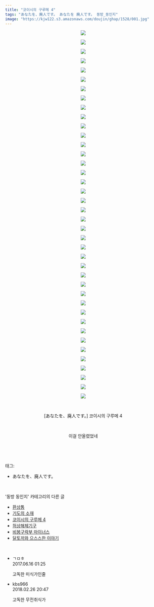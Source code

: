```yaml
---
title: "코이시의 구루메 4"
tags: "あなたを、廃人です。 あなたを 廃人です。 동방_동인지"
image: "https://kjw122.s3.amazonaws.com/doujin/ghap/1528/001.jpg"
---
```

<div class="article">
<p style="text-align: center; clear: none; float: none;"><img src="{{ site.imgserver5 }}/ghap/1528/001.jpg"/></p>
<p style="text-align: center; clear: none; float: none;"><img src="{{ site.imgserver5 }}/ghap/1528/002.jpg"/></p>
<p style="text-align: center; clear: none; float: none;"><img src="{{ site.imgserver5 }}/ghap/1528/003.jpg"/></p>
<p style="text-align: center; clear: none; float: none;"><img src="{{ site.imgserver5 }}/ghap/1528/004.jpg"/></p>
<p style="text-align: center; clear: none; float: none;"><img src="{{ site.imgserver5 }}/ghap/1528/005.jpg"/></p>
<p style="text-align: center; clear: none; float: none;"><img src="{{ site.imgserver5 }}/ghap/1528/006.jpg"/></p>
<p style="text-align: center; clear: none; float: none;"><img src="{{ site.imgserver5 }}/ghap/1528/007.jpg"/></p>
<p style="text-align: center; clear: none; float: none;"><img src="{{ site.imgserver5 }}/ghap/1528/008.jpg"/></p>
<p style="text-align: center; clear: none; float: none;"><img src="{{ site.imgserver5 }}/ghap/1528/009.jpg"/></p>
<p style="text-align: center; clear: none; float: none;"><img src="{{ site.imgserver5 }}/ghap/1528/010.jpg"/></p>
<p style="text-align: center; clear: none; float: none;"><img src="{{ site.imgserver5 }}/ghap/1528/011.jpg"/></p>
<p style="text-align: center; clear: none; float: none;"><img src="{{ site.imgserver5 }}/ghap/1528/012.jpg"/></p>
<p style="text-align: center; clear: none; float: none;"><img src="{{ site.imgserver5 }}/ghap/1528/013.jpg"/></p>
<p style="text-align: center; clear: none; float: none;"><img src="{{ site.imgserver5 }}/ghap/1528/014.jpg"/></p>
<p style="text-align: center; clear: none; float: none;"><img src="{{ site.imgserver5 }}/ghap/1528/015.jpg"/></p>
<p style="text-align: center; clear: none; float: none;"><img src="{{ site.imgserver5 }}/ghap/1528/016.jpg"/></p>
<p style="text-align: center; clear: none; float: none;"><img src="{{ site.imgserver5 }}/ghap/1528/017.jpg"/></p>
<p style="text-align: center; clear: none; float: none;"><img src="{{ site.imgserver5 }}/ghap/1528/018.jpg"/></p>
<p style="text-align: center; clear: none; float: none;"><img src="{{ site.imgserver5 }}/ghap/1528/019.jpg"/></p>
<p style="text-align: center; clear: none; float: none;"><img src="{{ site.imgserver5 }}/ghap/1528/020.jpg"/></p>
<p style="text-align: center; clear: none; float: none;"><img src="{{ site.imgserver5 }}/ghap/1528/021.jpg"/></p>
<p style="text-align: center; clear: none; float: none;"><img src="{{ site.imgserver5 }}/ghap/1528/022.jpg"/></p>
<p style="text-align: center; clear: none; float: none;"><img src="{{ site.imgserver5 }}/ghap/1528/023.jpg"/></p>
<p style="text-align: center; clear: none; float: none;"><img src="{{ site.imgserver5 }}/ghap/1528/024.jpg"/></p>
<p style="text-align: center; clear: none; float: none;"><img src="{{ site.imgserver5 }}/ghap/1528/025.jpg"/></p>
<p style="text-align: center; clear: none; float: none;"><img src="{{ site.imgserver5 }}/ghap/1528/026.jpg"/></p>
<p style="text-align: center; clear: none; float: none;"><img src="{{ site.imgserver5 }}/ghap/1528/027.jpg"/></p>
<p style="text-align: center; clear: none; float: none;"><img src="{{ site.imgserver5 }}/ghap/1528/028.jpg"/></p>
<p style="text-align: center; clear: none; float: none;"><img src="{{ site.imgserver5 }}/ghap/1528/029.jpg"/></p>
<p style="text-align: center; clear: none; float: none;"><img src="{{ site.imgserver5 }}/ghap/1528/030.jpg"/></p>
<p style="text-align: center; clear: none; float: none;"><img src="{{ site.imgserver5 }}/ghap/1528/031.jpg"/></p>
<p style="text-align: center; clear: none; float: none;"><img src="{{ site.imgserver5 }}/ghap/1528/032.jpg"/></p>
<p style="text-align: center; clear: none; float: none;"><img src="{{ site.imgserver5 }}/ghap/1528/033.jpg"/></p>
<p style="text-align: center; clear: none; float: none;"><img src="{{ site.imgserver5 }}/ghap/1528/034.jpg"/></p>
<p style="text-align: center; clear: none; float: none;"><img src="{{ site.imgserver5 }}/ghap/1528/035.jpg"/></p>
<p style="text-align: center; clear: none; float: none;"><img src="{{ site.imgserver5 }}/ghap/1528/036.jpg"/></p>
<p style="text-align: center; clear: none; float: none;"><img src="{{ site.imgserver5 }}/ghap/1528/037.jpg"/></p>
<p style="text-align: center; clear: none; float: none;"><img src="{{ site.imgserver5 }}/ghap/1528/038.jpg"/></p>
<p style="text-align: center; clear: none; float: none;"><img src="{{ site.imgserver5 }}/ghap/1528/039.jpg"/></p>
<p style="text-align: center; clear: none; float: none;"><img src="{{ site.imgserver5 }}/ghap/1528/040.jpg"/></p>
<p style="text-align: center; clear: none; float: none;"><br/></p>
<p style="text-align: center; clear: none; float: none;">[あなたを、廃人です。] 코이시의 구루메 4</p>
<p style="text-align: center; clear: none; float: none;"><br/></p>
<p style="text-align: center; clear: none; float: none;">이걸 안올렸었네</p>
<p><br/></p>
</div><br/>
<div class="tagTrail">
<p>태그: </p>
<ul>
<li>あなたを、廃人です。</li>
</ul>
</div><br/>
<div class="another">
<p>'동방 동인지' 카테고리의 다른 글</p>
<ul>
<li><a href="/ghap_1531">환상통</a></li>
<li><a href="/ghap_1529">기도의 소재</a></li>
<li><a href="/ghap_1528">코이시의 구루메 4</a></li>
<li><a href="/ghap_1527">허상해체기구</a></li>
<li><a href="/ghap_1526">비봉구락부 마이너스</a></li>
<li><a href="/ghap_1525">달토끼와 으스스한 이야기</a></li>
</ul>
</div><br/>
<div class="cb_module cb_fluid">
<div class="cb_wrt cb_profile">
<div class="comment">
<ul>
<li class="cb_thumb_off" id="comment15014569">
<div class="cb_comment_area">
<div class="cb_info_area">
<div class="cb_section">
<span class="cb_nick_name">ㄱㅁㅎ</span>
</div>
<div class="cb_section">
<span class="cb_date">2017.06.16 01:25 </span>
</div>
</div>
<div class="cb_dsc_comment">
<p class="cb_dsc">
											고독한 미식가인줄
										</p>
</div>
</div></li>
<li class="cb_thumb_off" id="comment15207455">
<div class="cb_comment_area">
<div class="cb_info_area">
<div class="cb_section">
<span class="cb_nick_name">kbs966</span>
</div>
<div class="cb_section">
<span class="cb_date">2018.02.26 20:47 </span>
</div>
</div>
<div class="cb_dsc_comment">
<p class="cb_dsc">
											고독한 무전취식가
										</p>
</div>
</div></li>
</ul>
</div>
</div><!-- commentList close -->
</div><br/>
